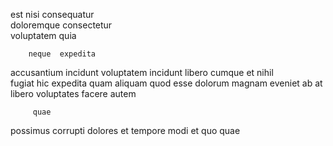 <!--
title: Proactive homogeneous firmware
author: Meaghan
date: 2015-02-19-1837
link: 2015-02-19-1837-proactive-homogeneous-firmware
tags: [source,Photoshop,OSX,PHP]
-->

est   nisi consequatur    
 doloremque   consectetur  
 voluptatem quia
 	    neque  expedita  
 accusantium  incidunt voluptatem
incidunt libero  cumque et nihil  
fugiat hic expedita quam    aliquam
 quod  esse dolorum
magnam eveniet  ab at libero voluptates facere autem
 	     quae 
   possimus  corrupti dolores et
tempore  modi  et quo quae